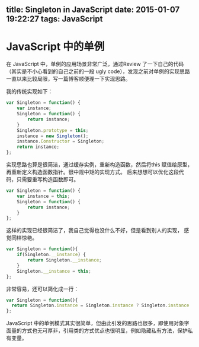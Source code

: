title: Singleton in JavaScript
date: 2015-01-07 19:22:27
tags: JavaScript
---

JavaScript 中的单例
===================

在 JavaScript 中，单例的应用场景非常广泛，通过Review 了一下自己的代码（其实是不小心看到的自己之前的一段 ugly code），发现之前对单例的实现思路一直以来比较局限，写一篇博客顺便理一下实现思路。

<!-- more -->

我的传统实现如下：

```JavaScript
var Singleton = function() {
    var instance;
    Singleton = function() {
        return instance;
    }
    Singleton.prototype = this;
    instance = new Singleton();
    instance.Constructor = Singleton;
    return instance;
};

```

实现思路也算是很简洁，通过缓存实例，重新构造函数，然后将this 赋值给原型，再重新定义构造函数指针。很中规中矩的实现方式。 
后来想想可以优化这段代码，只需要重写构造函数即可。

```JavaScript
var Singleton = function() {
    var instance = this;
    Singleton = function() {
        return instance;
    }
};

```

这样的实现已经很简洁了，我自己觉得也没什么不好，但是看到别人的实现，
感觉同样惊艳。

```JavaScript
var Singleton = function(){
    if(Singleton.__instance) {
        return Singleton.__instance;
    }
    Singleton.__instance = this;
};

```

非常容易，还可以简化成一行：

```JavaScript
var Singleton = function(){
  return Singleton.instance = Singleton.instance ? Singleton.instance : this;
};

```

JavaScript 中的单例模式其实很简单，但由此引发的思路也很多，即使用对象字面量的方式也无可厚非，引用类的方式优点也很明显，例如隐藏私有方法，保护私有变量。

